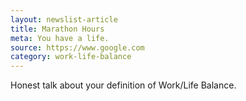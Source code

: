 ```yaml
---
layout: newslist-article
title: Marathon Hours
meta: You have a life.
source: https://www.google.com
category: work-life-balance
---
```

Honest talk about your definition of Work/Life Balance.